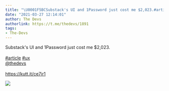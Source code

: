 ```yaml
---
title: "\U0001F5BCSubstack's UI and 1Password just cost me $2,023.#article #ux@thedevshttps://kutt.it/ce7ir1"
date: "2021-03-27 12:14:01"
author: The Devs
authorlink: https://t.me/thedevs/1891
tags:
- The-Devs
---
```

<p>Substack's UI and 1Password just cost me $2,023.<br><br><a href="https://t.me/thedevs/1891?q=%23article">#article</a> <a href="https://t.me/thedevs/1891?q=%23ux">#ux</a><br><a href="https://t.me/thedevs" target="_blank">@thedevs</a><br><br><a href="https://kutt.it/ce7ir1" target="_blank" rel="noopener">https://kutt.it/ce7ir1</a></p><img src="https://cdn4.telesco.pe/file/QTBjs1n7vKa4Kw9GyjiBHn59D5PpD_SfdzAgPkuLo_0aGVL3xUdVOGTNossmLvxDI3gK77O2ZDKcJDyoysq7XX0unKJzTKfSvIUOIFTqHBsf_gwUlBaixSCTdLl-RH1LQgs90O01qP8-fqomHWgtlmTUV454RkWXu2OJKgMhcM7jSjj-EffApRPRAMZF5e3Q4gKsaNFt0kVgnjV9lbpyFYyx1QGM6lfpEWnB5dds-sjCjYvkAfc-Bxlts9cWRzu8i0sHy6pncxirCPFH1-Yk-8NxJCSSNaYoduYrQATfTWz-Dz_RyxrmcYoaCG_FTDyMPYhR0nt8I6YnnLeN4d9Daw.jpg" referrerpolicy="no-referrer">